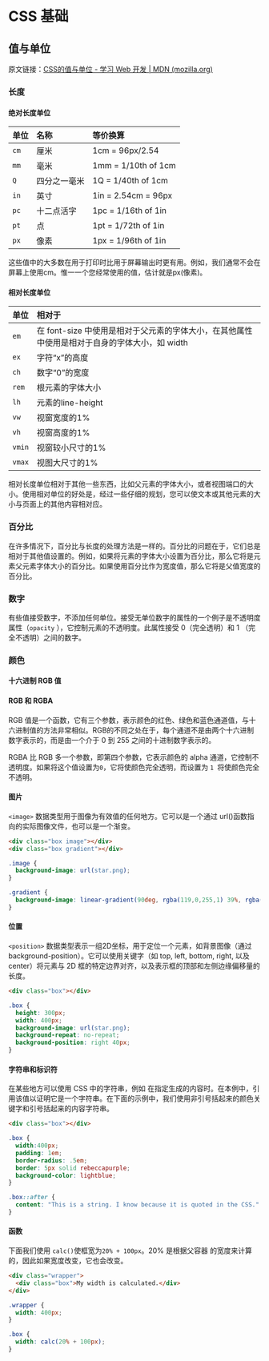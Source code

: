 # CSS 基础

## 值与单位

原文链接：[CSS的值与单位 - 学习 Web 开发 | MDN (mozilla.org)](https://developer.mozilla.org/zh-CN/docs/Learn/CSS/Building_blocks/Values_and_units)

### 长度

#### 绝对长度单位

| 单位 | 名称         | 等价换算            |
| :--- | :----------- | :------------------ |
| `cm` | 厘米         | 1cm = 96px/2.54     |
| `mm` | 毫米         | 1mm = 1/10th of 1cm |
| `Q`  | 四分之一毫米 | 1Q = 1/40th of 1cm  |
| `in` | 英寸         | 1in = 2.54cm = 96px |
| `pc` | 十二点活字   | 1pc = 1/16th of 1in |
| `pt` | 点           | 1pt = 1/72th of 1in |
| `px` | 像素         | 1px = 1/96th of 1in |

这些值中的大多数在用于打印时比用于屏幕输出时更有用。例如，我们通常不会在屏幕上使用cm。惟一一个您经常使用的值，估计就是px(像素)。

#### 相对长度单位

| 单位   | 相对于                                                       |
| :----- | :----------------------------------------------------------- |
| `em`   | 在 font-size 中使用是相对于父元素的字体大小，在其他属性中使用是相对于自身的字体大小，如 width |
| `ex`   | 字符“x”的高度                                                |
| `ch`   | 数字“0”的宽度                                                |
| `rem`  | 根元素的字体大小                                             |
| `lh`   | 元素的line-height                                            |
| `vw`   | 视窗宽度的1%                                                 |
| `vh`   | 视窗高度的1%                                                 |
| `vmin` | 视窗较小尺寸的1%                                             |
| `vmax` | 视图大尺寸的1%                                               |

相对长度单位相对于其他一些东西，比如父元素的字体大小，或者视图端口的大小。使用相对单位的好处是，经过一些仔细的规划，您可以使文本或其他元素的大小与页面上的其他内容相对应。

### 百分比

在许多情况下，百分比与长度的处理方法是一样的。百分比的问题在于，它们总是相对于其他值设置的。例如，如果将元素的字体大小设置为百分比，那么它将是元素父元素字体大小的百分比。如果使用百分比作为宽度值，那么它将是父值宽度的百分比。

### 数字

有些值接受数字，不添加任何单位。接受无单位数字的属性的一个例子是不透明度属性（`opacity` ），它控制元素的不透明度。此属性接受 0（完全透明）和 1 （完全不透明）之间的数字。

### 颜色

#### 十六进制 RGB 值

#### RGB 和 RGBA

RGB 值是一个函数，它有三个参数，表示颜色的红色、绿色和蓝色通道值，与十六进制值的方法非常相似。RGB的不同之处在于，每个通道不是由两个十六进制数字表示的，而是由一个介于 0 到 255 之间的十进制数字表示的。

RGBA 比 RGB 多一个参数，即第四个参数，它表示颜色的 alpha 通道，它控制不透明度。如果将这个值设置为`0`，它将使颜色完全透明，而设置为 `1 `将使颜色完全不透明。

#### 图片

`<image>` 数据类型用于图像为有效值的任何地方。它可以是一个通过 url()函数指向的实际图像文件，也可以是一个渐变。

```html
<div class="box image"></div>
<div class="box gradient"></div>  
```

```css
.image {
  background-image: url(star.png);
}

.gradient {
  background-image: linear-gradient(90deg, rgba(119,0,255,1) 39%, rgba(0,212,255,1) 100%);
}
```

#### 位置

`<position>` 数据类型表示一组2D坐标，用于定位一个元素，如背景图像（通过 background-position）。它可以使用关键字（如 top, left, bottom, right, 以及center）将元素与 2D 框的特定边界对齐，以及表示框的顶部和左侧边缘偏移量的长度。

```html
<div class="box"></div> 
```

```css
.box {
  height: 300px;
  width: 400px;
  background-image: url(star.png);
  background-repeat: no-repeat;
  background-position: right 40px;
}
```

#### 字符串和标识符

在某些地方可以使用 CSS 中的字符串，例如 在指定生成的内容时。在本例中，引用该值以证明它是一个字符串。在下面的示例中，我们使用非引号括起来的颜色关键字和引号括起来的内容字符串。

```html
<div class="box"></div> 
```

```css
.box {
  width:400px;
  padding: 1em;
  border-radius: .5em;
  border: 5px solid rebeccapurple;
  background-color: lightblue;
}

.box::after {
  content: "This is a string. I know because it is quoted in the CSS."
}
```

#### 函数

下面我们使用 `calc()`使框宽为`20% + 100px`。20% 是根据父容器 的宽度来计算的，因此如果宽度改变，它也会改变。

```html
<div class="wrapper">
  <div class="box">My width is calculated.</div> 
</div>
```

```css
.wrapper {
  width: 400px;
}

.box {
  width: calc(20% + 100px);
}
```

